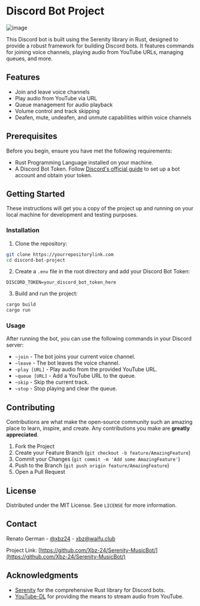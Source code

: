 # Discord Bot Project

![image](https://github.com/Xbz-24/Serenity-MusicBot/assets/68678258/9c745e87-e0c9-426c-99cf-469d65056ace)

This Discord bot is built using the Serenity library in Rust, designed to provide a robust framework for building Discord bots. It features commands for joining voice channels, playing audio from YouTube URLs, managing queues, and more.

## Features

- Join and leave voice channels
- Play audio from YouTube via URL
- Queue management for audio playback
- Volume control and track skipping
- Deafen, mute, undeafen, and unmute capabilities within voice channels

## Prerequisites

Before you begin, ensure you have met the following requirements:

- Rust Programming Language installed on your machine.
- A Discord Bot Token. Follow [Discord's official guide](https://discord.com/developers/docs/intro) to set up a bot account and obtain your token.

## Getting Started

These instructions will get you a copy of the project up and running on your local machine for development and testing purposes.

### Installation

1. Clone the repository:

```bash
git clone https://yourrepositorylink.com
cd discord-bot-project
```

2. Create a `.env` file in the root directory and add your Discord Bot Token:

```plaintext
DISCORD_TOKEN=your_discord_bot_token_here
```

3. Build and run the project:

```bash
cargo build
cargo run
```

### Usage

After running the bot, you can use the following commands in your Discord server:

- `~join` - The bot joins your current voice channel.
- `~leave` - The bot leaves the voice channel.
- `~play [URL]` - Play audio from the provided YouTube URL.
- `~queue [URL]` - Add a YouTube URL to the queue.
- `~skip` - Skip the current track.
- `~stop` - Stop playing and clear the queue.


## Contributing

Contributions are what make the open-source community such an amazing place to learn, inspire, and create. Any contributions you make are **greatly appreciated**.

1. Fork the Project
2. Create your Feature Branch (`git checkout -b feature/AmazingFeature`)
3. Commit your Changes (`git commit -m 'Add some AmazingFeature'`)
4. Push to the Branch (`git push origin feature/AmazingFeature`)
5. Open a Pull Request

## License

Distributed under the MIT License. See `LICENSE` for more information.

## Contact

Renato German - [@xbz24](xbz@waifu.club) - xbz@waifu.club

Project Link: [https://github.com/Xbz-24/Serenity-MusicBot/](https://github.com/Xbz-24/Serenity-MusicBot/)

## Acknowledgments

- [Serenity](https://github.com/serenity-rs/serenity) for the comprehensive Rust library for Discord bots.
- [YouTube-DL](https://github.com/ytdl-org/youtube-dl) for providing the means to stream audio from YouTube.
